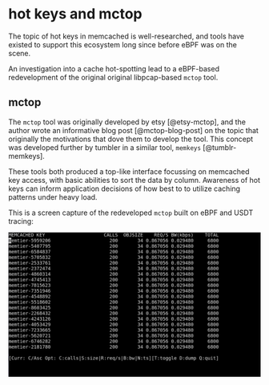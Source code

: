 # hot keys and mctop

The topic of hot keys in memcached is well-researched, and tools have existed
to support this ecosystem long since before eBPF was on the scene.

An investigation into a cache hot-spotting lead to a eBPF-based redevelopment of
the original original libpcap-based `mctop` tool.

## mctop

The `mctop` tool was originally developed by etsy [@etsy-mctop], and the author
 wrote an informative blog post [@mctop-blog-post] on the topic that originally
the motivations that dove them to develop the tool. This concept was developed
further by tumbler in a similar tool, `memkeys` [@tumblr-memkeys].

These tools both produced a top-like interface focussing on memcached key
access, with basic abilities to sort the data by column. Awareness of hot keys
can inform application decisions of how best to to utilize caching patterns
under heavy load.

This is a screen capture of the redeveloped `mctop` built on eBPF and USDT
tracing:

![](./img/mctop.gif)
